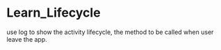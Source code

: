 # Learn_Lifecycle
use log to show the activity lifecycle, the method to be called when user leave the app.
